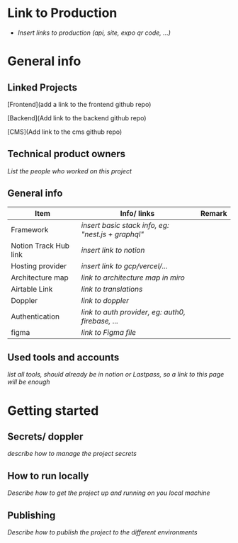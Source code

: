 # Link to Production

- _Insert links to production (api, site, expo qr code, ...)_

# General info

## Linked Projects

[Frontend](add a link to the frontend github repo)

[Backend](Add link to the backend github repo)

[CMS](Add link to the cms github repo)

## Technical product owners

_List the people who worked on this project_

## General info

| Item                  | Info/ links                                        | Remark |
| --------------------- | -------------------------------------------------- | ------ |
| Framework             | _insert basic stack info, eg: "nest.js + graphql"_ |        |
| Notion Track Hub link | _insert link to notion_                            |        |
| Hosting provider      | _insert link to gcp/vercel/..._                    |        |
| Architecture map      | _link to architecture map in miro_                 |        |
| Airtable Link         | _link to translations_                             |        |
| Doppler               | _link to doppler_                                  |        |
| Authentication        | _link to auth provider, eg: auth0, firebase, ..._  |        |
| figma                 | _link to Figma file_                               |        |

## Used tools and accounts

_list all tools, should already be in notion or Lastpass, so a link to this page will be enough_

# Getting started

## Secrets/ doppler

_describe how to manage the project secrets_

## How to run locally

_Describe how to get the project up and running on you local machine_

## Publishing

_Describe how to publish the project to the different environments_
